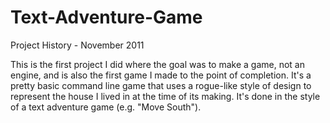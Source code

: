 # Text-Adventure-Game
Project History - November 2011

This is the first project I did where the goal was to make a game, not an engine, and is also the first game I made to the point of completion. It's a pretty basic command line game that uses a rogue-like style of design to represent the house I lived in at the time of its making. It's done in the style of a text adventure game (e.g. "Move South").
